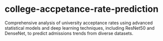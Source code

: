 # college-accpetance-rate-prediction
Comprehensive analysis of university acceptance rates using advanced statistical models and deep learning techniques, including ResNet50 and DenseNet, to predict admissions trends from diverse datasets.
